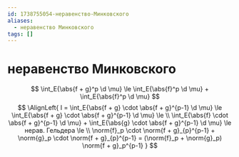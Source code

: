 ```yaml
---
id: 1738755054-неравенство-Минковского
aliases:
  - неравенство Минковского
tags: []
---
```


# неравенство Минковского
$$
\int_E{\abs{f + g}^p \d \mu} \le \int_E{\abs{f}^p \d \mu} + \int_E{\abs{f}^p \d \mu}
$$
$$
\AlignLeft{
I = \int_E{\abs{f + g} \cdot \abs{f + g}^{p-1} \d \mu} \le 
\int_E{\abs{f + g} \cdot \abs{f + g}^{p-1} \d \mu} \le \\
\int_E{\abs{f} \cdot \abs{f + g}^{p-1} \d \mu} + \int_E{\abs{g} \cdot \abs{f + g}^{p-1} \d \mu} \le 
нерав. Гельдера \le \\
\norm{f}_p \cdot \norm{f + g}_{p}^{p-1} + \norm{g}_p \cdot \norm{f + g}_{p}^{p-1} = (\norm{f}_p + \norm{g}_p) \norm{f + g}_p^{p-1}
}
$$
